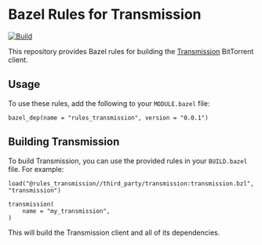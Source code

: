 # Bazel Rules for Transmission

[![Build](https://github.com/filmil/bazel_rules_transmission/actions/workflows/build.yml/badge.svg)](https://github.com/filmil/bazel_rules_transmission/actions/workflows/build.yml)

This repository provides Bazel rules for building the [Transmission](https://transmissionbt.com/) BitTorrent client.

## Usage

To use these rules, add the following to your `MODULE.bazel` file:

```starlark
bazel_dep(name = "rules_transmission", version = "0.0.1")
```

## Building Transmission

To build Transmission, you can use the provided rules in your `BUILD.bazel` file. For example:

```starlark
load("@rules_transmission//third_party/transmission:transmission.bzl", "transmission")

transmission(
    name = "my_transmission",
)
```

This will build the Transmission client and all of its dependencies.
